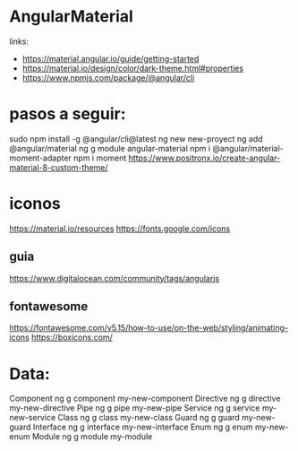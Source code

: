 # AngularMaterial
links:
* https://material.angular.io/guide/getting-started
* https://material.io/design/color/dark-theme.html#properties
* https://www.npmjs.com/package/@angular/cli

# pasos a seguir:
sudo npm install -g @angular/cli@latest
ng new new-proyect
ng add @angular/material
ng g module angular-material
npm i @angular/material-moment-adapter
npm i moment
https://www.positronx.io/create-angular-material-8-custom-theme/

# iconos 
https://material.io/resources
https://fonts.google.com/icons
## guia
https://www.digitalocean.com/community/tags/angularjs

## fontawesome
https://fontawesome.com/v5.15/how-to-use/on-the-web/styling/animating-icons
https://boxicons.com/


# Data: 
Component	ng g component my-new-component
Directive	ng g directive my-new-directive
Pipe	    ng g pipe my-new-pipe
Service	    ng g service my-new-service
Class	    ng g class my-new-class
Guard	    ng g guard my-new-guard
Interface	ng g interface my-new-interface
Enum	    ng g enum my-new-enum
Module	    ng g module my-module